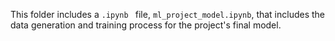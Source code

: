 This folder includes a `.ipynb ` file, `ml_project_model.ipynb`, that includes the data generation and training process for the project's final model. 
